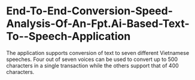 # End-To-End-Conversion-Speed-Analysis-Of-An-Fpt.Ai-Based-Text-To--Speech-Application
The application supports conversion of text to seven different Vietnamese speeches. Four out of seven voices can be used to convert up to 500 characters in a single transaction while the others support that of 400 characters. 
